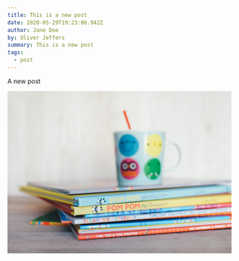 ```yaml
---
title: This is a new post
date: 2020-05-29T19:23:06.942Z
author: Jane Doe
by: Oliver Jeffers
summary: This is a new post
tags:
  - post
---
```

A new post

![kids image](/static/img/annie-spratt-o1tndlnvjlm-unsplash.jpg "kids image")